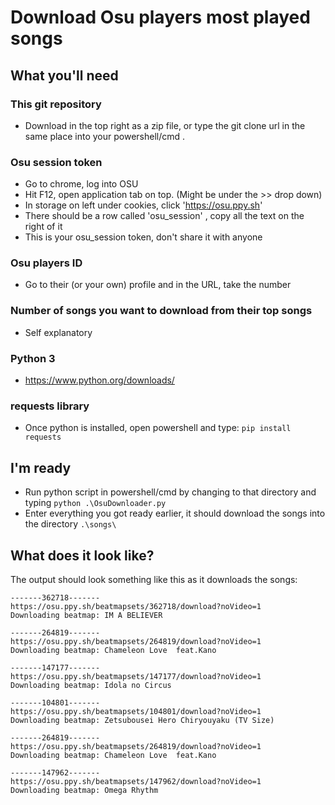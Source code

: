 # Download Osu players most played songs

## What you'll need
### This git repository
* Download in the top right as a zip file, or type the git clone url in the same place into your powershell/cmd .
### Osu session token
* Go to chrome, log into OSU
* Hit F12, open application tab on top. (Might be under the >> drop down)
* In storage on left under cookies, click 'https://osu.ppy.sh'
* There should be a row called 'osu_session' , copy all the text on the right of it
* This is your osu_session token, don't share it with anyone
### Osu players ID
* Go to their (or your own) profile and in the URL, take the number
### Number of songs you want to download from their top songs
* Self explanatory
### Python 3
* https://www.python.org/downloads/
### requests library
* Once python is installed, open powershell and type: `pip install requests`

## I'm ready
* Run python script in powershell/cmd by changing to that directory and typing `python .\OsuDownloader.py`
* Enter everything you got ready earlier, it should download the songs into the directory `.\songs\`

## What does it look like?
The output should look something like this as it downloads the songs:
```
-------362718-------
https://osu.ppy.sh/beatmapsets/362718/download?noVideo=1
Downloading beatmap: IM A BELIEVER

-------264819-------
https://osu.ppy.sh/beatmapsets/264819/download?noVideo=1
Downloading beatmap: Chameleon Love  feat.Kano

-------147177-------
https://osu.ppy.sh/beatmapsets/147177/download?noVideo=1
Downloading beatmap: Idola no Circus

-------104801-------
https://osu.ppy.sh/beatmapsets/104801/download?noVideo=1
Downloading beatmap: Zetsubousei Hero Chiryouyaku (TV Size)

-------264819-------
https://osu.ppy.sh/beatmapsets/264819/download?noVideo=1
Downloading beatmap: Chameleon Love  feat.Kano

-------147962-------
https://osu.ppy.sh/beatmapsets/147962/download?noVideo=1
Downloading beatmap: Omega Rhythm
```